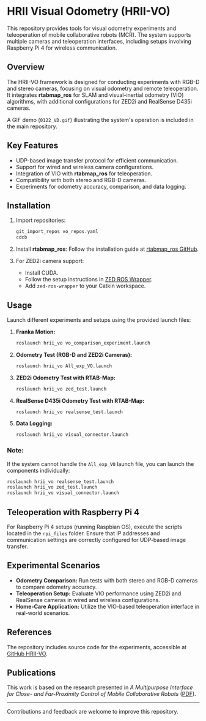 
# HRII Visual Odometry (HRII-VO)

This repository provides tools for visual odometry experiments and teleoperation of mobile collaborative robots (MCR). The system supports multiple cameras and teleoperation interfaces, including setups involving Raspberry Pi 4 for wireless communication. 

## Overview

The HRII-VO framework is designed for conducting experiments with RGB-D and stereo cameras, focusing on visual odometry and remote teleoperation. It integrates **rtabmap_ros** for SLAM and visual-inertial odometry (VIO) algorithms, with additional configurations for ZED2i and RealSense D435i cameras.

A GIF demo (`0122_VD.gif`) illustrating the system's operation is included in the main repository.

## Key Features

- UDP-based image transfer protocol for efficient communication.
- Support for wired and wireless camera configurations.
- Integration of VIO with **rtabmap_ros** for teleoperation.
- Compatibility with both stereo and RGB-D cameras.
- Experiments for odometry accuracy, comparison, and data logging.

## Installation

1. Import repositories:
   ```bash
   git_import_repos vo_repos.yaml
   cdcb
   ```

2. Install **rtabmap_ros**:
   Follow the installation guide at [rtabmap_ros GitHub](https://github.com/introlab/rtabmap_ros).

3. For ZED2i camera support:
   - Install CUDA.
   - Follow the setup instructions in [ZED ROS Wrapper](https://github.com/stereolabs/zed-ros-wrapper).
   - Add `zed-ros-wrapper` to your Catkin workspace.

## Usage

Launch different experiments and setups using the provided launch files:

1. **Franka Motion:**
   ```bash
   roslaunch hrii_vo vo_comparison_experiment.launch
   ```

2. **Odometry Test (RGB-D and ZED2i Cameras):**
   ```bash
   roslaunch hrii_vo All_exp_VO.launch
   ```

3. **ZED2i Odometry Test with RTAB-Map:**
   ```bash
   roslaunch hrii_vo zed_test.launch
   ```

4. **RealSense D435i Odometry Test with RTAB-Map:**
   ```bash
   roslaunch hrii_vo realsense_test.launch
   ```

5. **Data Logging:**
   ```bash
   roslaunch hrii_vo visual_connector.launch
   ```

### Note:
If the system cannot handle the `All_exp_VO` launch file, you can launch the components individually:
```bash
roslaunch hrii_vo realsense_test.launch
roslaunch hrii_vo zed_test.launch
roslaunch hrii_vo visual_connector.launch
```

## Teleoperation with Raspberry Pi 4

For Raspberry Pi 4 setups (running Raspbian OS), execute the scripts located in the `rpi_files` folder. Ensure that IP addresses and communication settings are correctly configured for UDP-based image transfer.

## Experimental Scenarios

- **Odometry Comparison:** Run tests with both stereo and RGB-D cameras to compare odometry accuracy.
- **Teleoperation Setup:** Evaluate VIO performance using ZED2i and RealSense cameras in wired and wireless configurations.
- **Home-Care Application:** Utilize the VIO-based teleoperation interface in real-world scenarios.

## References

The repository includes source code for the experiments, accessible at [GitHub HRII-VO](https://github.com/hrii-iit/hrii_vo).

## Publications

This work is based on the research presented in *A Multipurpose Interface for Close- and Far-Proximity Control of Mobile Collaborative Robots* ([PDF](A_Multipurpose_Interface_for_Close-_and_Far-Proximity_Control_of_Mobile_Collaborative_Robots.pdf)).

---

Contributions and feedback are welcome to improve this repository.
